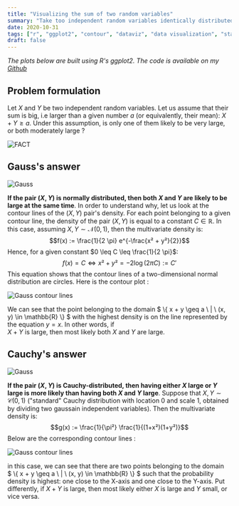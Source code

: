 ```yaml
---
title: "Visualizing the sum of two random variables"
summary: "Take too independent random variables identically distributed. Question: if their sum is large, are they likely to be both large ? Let us examine this question with contour plots."
date: 2020-10-31
tags: ["r", "ggplot2", "contour", "dataviz", "data visualization", "statistics"]
draft: false
---
```


*The plots below are built using R's ggplot2. The code is available on my [Github](https://github.com/datatrigger/sum_random_variables)*

## Problem formulation

Let $X$ and $Y$ be two independent random variables. Let us assume that their sum is big, i.e larger than a given number $a$ (or equivalently, their mean): $X + Y \geq a$. Under this assumption, is only one of them likely to be very large, or both moderately large ?

![FACT](/res/sum_random_variables/dwight.resized.jpg)

## Gauss's answer

![Gauss](/res/sum_random_variables/gauss.resized.jpg)

**If the pair $(X, Y)$ is normally distributed, then both $X$ and $Y$ are likely to be large at the same time**. In order to understand why, let us look at the contour lines of the $(X,Y)$ pair's density. For each point belonging to a given contour line, the density of the pair $(X,Y)$ is equal to a constant $C \in \mathbb{R}$. In this case, assuming $X, Y \sim \mathcal{N}(0,1)$, then the multivariate density is: $$f(x) := \frac{1}{2 \pi} e^{-\frac{x² + y²}{2}}$$ Hence, for a given constant $0 \leq C \leq \frac{1}{2 \pi}$: $$f(x) = C \Leftrightarrow x² + y² = -2 \log (2 \pi C) := C'$$ This equation shows that the contour lines of a two-dimensional normal distribution are circles. Here is the contour plot :  

![Gauss contour lines](/res/sum_random_variables/gauss_contour_plot.png)

We can see that the point belonging to the domain $ \\{ x + y \geq a \\  | \\  (x, y) \in \mathbb{R} \\} $ with the highest density is on the line represented by the equation $y = x$. In other words, if  
$X + Y$ is large, then most likely both $X$ and $Y$ are large.

## Cauchy's answer

![Gauss](/res/sum_random_variables/cauchy.resized.jpg)

**If the pair $(X, Y)$ is Cauchy-distributed, then having either $X$ large or $Y$ large is more likely than having both $X$ and $Y$ large**. Suppose that $X, Y \sim \mathcal{C}(0,1)$ ("standard" Cauchy distribution with location 0 and scale 1, obtained by dividing two gaussain independent variables). Then the multivariate density is: $$g(x) := \frac{1}{\pi²} \frac{1}{(1+x²)(1+y²)}$$ Below are the corresponding contour lines :    

![Gauss contour lines](/res/sum_random_variables/cauchy_contour_plot.png)

in this case, we can see that there are two points belonging to the domain  
$ \\{ x + y \geq a \\  | \\  (x, y) \in \mathbb{R} \\} $ such that the probability density is highest: one close to the X-axis and one close to the Y-axis. Put differently, if $X + Y$ is large, then most likely either $X$ is large and $Y$ small, or vice versa.  


